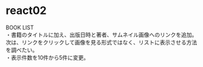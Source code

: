 # react02<br>
BOOK LIST<br>
・書籍のタイトルに加え、出版日時と著者、サムネイル画像へのリンクを追加。次は、リンクをクリックして画像を見る形式ではなく、リストに表示させる方法を調べたい。<br>
・表示件数を10件から5件に変更。
